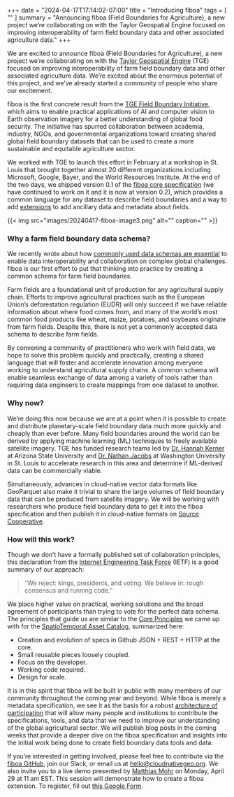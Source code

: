+++
date = "2024-04-17T17:14:02-07:00"
title = "Introducing fiboa"
tags = [ ""
]
summary = "Announcing fiboa (Field Boundaries for Agriculture), a new project we’re collaborating on with the Taylor Geospatial Engine focused on improving interoperability of farm field boundary data and other associated agriculture data."
+++

We are excited to announce fiboa (Field Boundaries for Agriculture), a new project we’re collaborating on with the [Taylor Geospatial Engine](https://tgengine.org/) (TGE) focused on improving interoperability of farm field boundary data and other associated agriculture data. We’re excited about the enormous potential of this project, and we’ve already started a community of people who share our excitement.

fiboa is the first concrete result from the [TGE Field Boundary Initiative](https://tgengine.org/innovation-bridge/field-boundary-initiative/), which aims to enable practical applications of AI and computer vision to Earth observation imagery for a better understanding of global food security. The initiative has spurred collaboration between academia, industry, NGOs, and governmental organizations toward creating shared global field boundary datasets that can be used to create a more sustainable and equitable agriculture sector.

We worked with TGE to launch this effort in February at a workshop in St. Louis that brought together almost 20 different organizations including Microsoft, Google, Bayer, and the World Resources Institute. At the end of the two days, we shipped version 0.1 of the [fiboa core specification](https://github.com/fiboa/specification/blob/main/core/README.md) (we have continued to work on it and it is now at version 0.2), which provides a common language for any dataset to describe field boundaries and a way to add [extensions](https://github.com/fiboa/extensions) to add ancillary data and metadata about fields.

{{< img src="images/20240417-fiboa-image3.png" alt="" caption="" >}}

### Why a farm field boundary data schema?
We recently wrote about how [commonly used data schemas are essential](/blog/2024/04/common-schemas-and-ids/) to enable data interoperability and collaboration on complex global challenges. fiboa is our first effort to put that thinking into practice by creating a common schema for farm field boundaries.

Farm fields are a foundational unit of production for any agricultural supply chain. Efforts to improve agricultural practices such as the European Union’s deforestation regulation (EUDR) will only succeed if we have reliable information about where food comes from, and many of the world’s most common food products like wheat, maize, potatoes, and soybeans originate from farm fields. Despite this, there is not yet a commonly accepted data schema to describe farm fields. 

By convening a community of practitioners who work with field data, we hope to solve this problem quickly and practically, creating a shared language that will foster and accelerate innovation among everyone working to understand agricultural supply chains. A common schema will enable seamless exchange of data among a variety of tools rather than requiring data engineers to create mappings from one dataset to another. 

### Why now?
We’re doing this now because we are at a point when it is possible to create and distribute planetary-scale field boundary data much more quickly and cheaply than ever before. Many field boundaries around the world can be derived by applying machine learning (ML) techniques to freely available satellite imagery. TGE has funded research teams led by [Dr. Hannah Kerner](https://hannah-rae.github.io/?trk=article-ssr-frontend-pulse_little-text-block) at Arizona State University and [Dr. Nathan Jacobs](https://engineering.wustl.edu/faculty/Nathan-Jacobs.html?trk=article-ssr-frontend-pulse_little-text-block) at Washington University in St. Louis to accelerate research in this area and determine if ML-derived data can be commercially viable.

Simultaneously, advances in cloud-native vector data formats like GeoParquet also make it trivial to share the large volumes of field boundary data that can be produced from satellite imagery. We will be working with researchers who produce field boundary data to get it into the fiboa specification and then publish it in cloud-native formats on [Source Cooperative](https://source.coop/). 

### How will this work?

Though we don’t have a formally published set of collaboration principles, this declaration from the [Internet Engineering Task Force](https://ieeexplore.ieee.org/document/1677461) (IETF) is a good summary of our approach:

> “We reject: kings, presidents, and voting. We believe in: rough consensus and running code.”

We place higher value on practical, working solutions and the broad agreement of participants than trying to vote for the perfect data schema. The principles that guide us are similar to the [Core Principles](https://github.com/radiantearth/stac-spec/blob/master/principles.md) we came up with for the [SpatioTemporal Asset Catalog](https://stacspec.org/), summarized here:

- Creation and evolution of specs in Github JSON + REST + HTTP at the core.
- Small reusable pieces loosely coupled.
- Focus on the developer.
- Working code required.
- Design for scale.

It is in this spirit that fiboa will be built in public with many members of our community throughout the coming year and beyond. While fiboa is merely a metadata specification, we see it as the basis for a robust [architecture of participation](http://radar.oreilly.com/2006/07/four-big-ideas-about-open-sour.html) that will allow many people and institutions to contribute the specifications, tools, and data that we need to improve our understanding of the global agricultural sector. We will publish blog posts in the coming weeks that provide a deeper dive on the fiboa specification and insights into the initial work being done to create field boundary data tools and data. 

If you’re interested in getting involved, please feel free to contribute via the [fiboa GitHub](https://github.com/fiboa), join our Slack, or email us at hello@cloudnativegeo.org. We also invite you to a live demo presented by [Matthias Mohr](https://www.linkedin.com/in/matthias-mohr-565748178) on Monday, April 29 at 11 am EST. This session will demonstrate how to create a fiboa extension. To register, fill out [this Google Form](https://forms.gle/BfG61T11hUfyNcjX8). 
